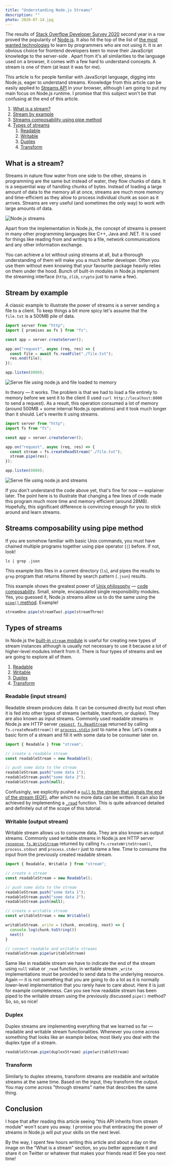```yaml
---
title: "Understanding Node.js Streams"
description: ""
photo: 2020-07-14.jpg
---
```


The results of [Stack Overflow Developer Survey 2020](https://insights.stackoverflow.com/survey/2020#technology-other-frameworks-libraries-and-tools) second year in a row proved the popularity of [Node.js](https://nodejs.org/). It also hit the top of the list of [the most wanted technologies](https://insights.stackoverflow.com/survey/2020#technology-most-loved-dreaded-and-wanted-other-frameworks-libraries-and-tools-wanted3) to learn by programmers who are not using it. It is an obvious choice for frontend developers keen to move their JavaScript knowledge to the server-side . Apart from it's all similarities to the language used on a browser, it comes with a few hard to understand concepts. A stream is one of them (at least it was for me).

This article is for people familiar with JavaScript language, digging into Node.js, eager to understand streams. Knowledge from this article can be easily applied to [Streams API](https://streams.spec.whatwg.org) in your browser, although I am going to put my main focus on Node.js runtime. I promise that this subject won't be that confusing at the end of this article.

1. [What is a stream?](#what-is-a-stream)
2. [Stream by example](#stream-by-example)
3. [Streams composability using pipe method](#streams-composability-using-pipe-method)
4. [Types of streams](#types-of-streams)
    1. [Readable](#readable-input-stream)
    2. [Writable](#writable-output-stream)
    3. [Duplex](#duplex)
    4. [Transform](#transform)

## What is a stream?

Streams in nature flow water from one side to the other, streams in programming are the same but instead of water, they flow chunks of data. It is a sequential way of handling chunks of bytes. Instead of loading a large amount of data to the memory all at once, streams are much more memory and time-efficient as they allow to process individual chunk as soon as it arrives. Streams are very useful (and sometimes the only way) to work with large amounts of data.

![Node.js streams](/photos/2020-07-14-1.png)

Apart from the implementation in Node.js, the concept of streams is present in many other programming languages like C++, Java and .NET. It is used for things like reading from and writing to a file, network communications and any other information exchange.

You can achieve a lot without using streams at all, but a thorough understanding of them will make you a much better developer. Often you use them without even knowing that your favourite package heavily relies on them under the hood. Bunch of built-in modules in Node.js implement the streaming interface (`http`, `zlib`, `crypto` just to name a few).

## Stream by example

A classic example to illustrate the power of streams is a server sending a file to a client. To keep things a bit more spicy let's assume that the `file.txt` is a 500MB pile of data.

```js
import server from "http";
import { promises as fs } from "fs";

const app = server.createServer();

app.on("request", async (req, res) => {
  const file = await fs.readFile("./file.txt");
  res.end(file);
});

app.listen(8000);
```

![Serve file using node.js and file loaded to memory](/photos/2020-07-14-2.jpg)

In theory — it works. The problem is that we had to load a file entirely to memory before we sent it to the client (I used `curl http://localhost:8000` to send a request). As a result, this operation consumed a lot of memory (around 500MB + some internal Node.js operations) and it took much longer than it should. Let's rewrite it using streams.

```js
import server from "http";
import fs from "fs";

const app = server.createServer();

app.on("request", async (req, res) => {
  const stream = fs.createReadStream("./file.txt");
  stream.pipe(res);
});

app.listen(8000);
```

![Serve file using node.js and streams](/photos/2020-07-14-3.jpg)

If you don't understand the code above yet, that's fine for now — explainer later. The point here is to illustrate that changing a few lines of code made this program much more time and memory efficient (around 28MB). Hopefully, this significant difference is convincing enough for you to stick around and learn streams.

## Streams composability using pipe method

If you are somehow familiar with basic Unix commands, you must have chained multiple programs together using pipe operator (`|`) before. If not, look!

```
ls | grep .json 
```

This example lists files in a current directory (`ls`), and pipes the results to `grep` program that returns filtered by search pattern (`.json`) results.

This example shows the greatest power of [Unix philosophy](https://en.wikipedia.org/wiki/Unix_philosophy) — [code composability](https://en.wikipedia.org/wiki/Composability). Small, simple, encapsulated single responsibility modules. Yes, you guessed it, Node.js streams allow us to do the same using the [`pipe()` method](https://nodejs.org/api/stream.html#stream_readable_pipe_destination_options). Example!

```js
streamOne.pipe(streamTwo).pipe(streamThree)
```

## Types of streams

In Node.js the [built-in `stream` module](https://nodejs.org/api/stream.html) is useful for creating new types of stream instances although is usually not necessary to use it because a lot of higher-level modules inherit from it. There is four types of streams and we are going to explore all of them.

1. [Readable](#readable-input-stream)
2. [Writable](#writable-output-stream)
3. [Duplex](#duplex)
4. [Transform](#transform)

### Readable (input stream)

Readable stream produces data. It can be consumed directly but most often it is fed into other types of streams (writable, transform, or duplex). They are also known as input streams. Commonly used readable streams in Node.js are HTTP server [`request`](https://nodejs.org/api/http.html#http_event_request), [`fs.ReadStream`](https://nodejs.org/api/fs.html#fs_class_fs_readstream) returned by calling `fs.createReadStream()` or [`process.stdin`](https://nodejs.org/api/process.html#process_process_stdin) just to name a few. Let's create a basic form of a stream and fill it with some data to be consumer later on.

```js
import { Readable } from "stream";

// create a readable stream
const readableStream = new Readable();

// push some data to the stream
readableStream.push("some data 1");
readableStream.push("some data 2");
readableStream.push(null);
```

Confusingly, we explicitly pushed a [`null` to the stream that signals the end of the stream (EOF)](https://nodejs.org/api/stream.html#stream_readable_push_chunk_encoding), after which no more data can be written. It can also be achieved by implementing a [`_read`](https://nodejs.org/api/stream.html#stream_readable_read_size_1) function. This is quite advanced detailed and definitely out of the scope of this tutorial.

### Writable (output stream)

Writable stream allows us to consume data. They are also known as output streams. Commonly used writable streams in Node.js are HTTP server [`response`](https://nodejs.org/api/http.html#http_class_http_serverresponse), [`fs.WriteStream`](https://nodejs.org/api/fs.html#fs_class_fs_writestream) returned by calling `fs.createWriteStream()`, `process.stdout` and `process.stderr` just to name a few. Time to consume the input from the previously created readable stream.

```js
import { Readable, Writable } from "stream";

// create a stream
const readableStream = new Readable();

// push some data to the stream
readableStream.push("some data 1");
readableStream.push("some data 2");
readableStream.push(null);

// create a writable stream
const writableStream = new Writable()

writableStream._write = (chunk, encoding, next) => {
  console.log(chunk.toString())
  next()
}

// connect readable and writable streams
readableStream.pipe(writableStream)
```

Same like in readable stream we have to indicate the end of the stream using `null` value or `_read` function, in writable stream `_write` implementations must be provided to send data to the underlying resource. Again — it is not something that you are going to do a lot as it is normally lower-level implementation that you rarely have to care about. Here it is just for example completeness. Can you see how readable stream has been piped to the writable stream using the previously discussed `pipe()` method? So, so, so nice!

### Duplex

Duplex streams are implementing everything that we learned so far — readable and writable stream functionalities. Whenever you come across something that looks like an example below, most likely you deal with the duplex type of a stream.

```js
readableStream.pipe(duplexStream).pipe(writableStream)
```

### Transform

Similarly to duplex streams, transform streams are readable and writable streams at the same time. Based on the input, they transform the output. You may come across "through streams" name that describes the same thing.

## Conclusion

I hope that after reading this article seeing "this API inherits from stream module" won't scare you away. I promise you that embracing the power of streams in Node.js will put your skills on the next level.

By the way, I spent few hours writing this article and about a day on the image on the "What is a stream" section, so you better appreciate it and share it on Twitter or whatever that makes your friends read it! See you next time!
